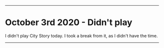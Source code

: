 
***

# October 3rd 2020 - Didn't play

I didn't play City Story today. I took a break from it, as I didn't have the time.

***
